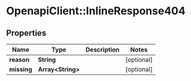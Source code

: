 # OpenapiClient::InlineResponse404

## Properties
Name | Type | Description | Notes
------------ | ------------- | ------------- | -------------
**reason** | **String** |  | [optional] 
**missing** | **Array&lt;String&gt;** |  | [optional] 


